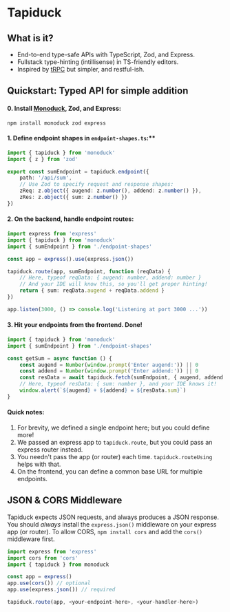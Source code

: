 # Tapiduck

## What is it?
- End-to-end type-safe APIs with TypeScript, Zod, and Express.
- Fullstack type-hinting (intillisense) in TS-friendly editors.
- Inspired by [tRPC](https://trpc.io/) but simpler, and restful-ish.

## Quickstart: Typed API for simple addition
#### 0. Install [Monoduck](./../../README.md), Zod, and Express:
```shell
npm install monoduck zod express
```

#### 1. Define endpoint shapes in `endpoint-shapes.ts`:**
```ts
import { tapiduck } from 'monoduck'
import { z } from 'zod'

export const sumEndpoint = tapiduck.endpoint({
    path: '/api/sum',
    // Use Zod to specify request and response shapes:
    zReq: z.object({ augend: z.number(), addend: z.number() }),
    zRes: z.object({ sum: z.number() })
})
```

#### 2. On the backend, handle endpoint routes:
```ts
import express from 'express'
import { tapiduck } from 'monoduck'
import { sumEndpoint } from './endpoint-shapes'

const app = express().use(express.json())

tapiduck.route(app, sumEndpoint, function (reqData) {
    // Here, typeof reqData: { augend: number, addend: number }
    // And your IDE will know this, so you'll get proper hinting!
    return { sum: reqData.augend + reqData.addend }
})

app.listen(3000, () => console.log('Listening at port 3000 ...'))
```

#### 3. Hit your endpoints from the frontend. Done!
```ts
import { tapiduck } from 'monoduck'
import { sumEndpoint } from './endpoint-shapes'

const getSum = async function () {
    const augend = Number(window.prompt('Enter augend:')) || 0
    const addend = Number(window.prompt('Enter addend:')) || 0
    const resData = await tapiduck.fetch(sumEndpoint, { augend, addend })
    // Here, typeof resData: { sum: number }, and your IDE knows it!
    window.alert(`${augend} + ${addend} = ${resData.sum}`)
}
```

#### Quick notes:
1. For brevity, we defined a single endpoint here; but you could define more!
2. We passed an express app to `tapiduck.route`, but you could pass an express router instead.
3. You needn't pass the app (or router) each time. `tapiduck.routeUsing` helps with that.
4. On the frontend, you can define a common base URL for multiple endpoints.

## JSON & CORS Middleware

Tapiduck expects JSON requests, and always produces a JSON response. You should _always_ install the `express.json()` middleware on your express app (or router). To allow CORS, `npm install cors` and add the `cors()` middleware first.

```ts
import express from 'express'
import cors from 'cors'
import { tapiduck } from monoduck

const app = express()
app.use(cors()) // optional
app.use(express.json()) // required

tapiduck.route(app, <your-endpoint-here>, <your-handler-here>)
```
